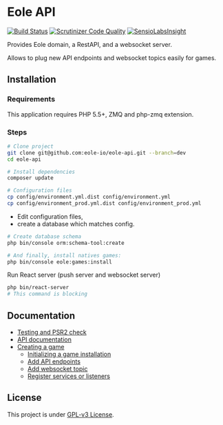 # Eole API

[![Build Status](https://travis-ci.org/eole-io/eole-api.svg?branch=dev)](https://travis-ci.org/eole-io/eole-api)
[![Scrutinizer Code Quality](https://scrutinizer-ci.com/g/eole-io/eole-api/badges/quality-score.png?b=dev)](https://scrutinizer-ci.com/g/eole-io/eole-api/?branch=dev)
[![SensioLabsInsight](https://insight.sensiolabs.com/projects/8c0ab48f-4dbb-4b89-ab5d-b7acbc926e6d/mini.png)](https://insight.sensiolabs.com/projects/8c0ab48f-4dbb-4b89-ab5d-b7acbc926e6d)


Provides Eole domain, a RestAPI, and a websocket server.

Allows to plug new API endpoints and websocket topics easily for games.


## Installation

### Requirements

This application requires PHP 5.5+, ZMQ and php-zmq extension.


### Steps

``` bash
# Clone project
git clone git@github.com:eole-io/eole-api.git --branch=dev
cd eole-api

# Install dependencies
composer update

# Configuration files
cp config/environment.yml.dist config/environment.yml
cp config/environment_prod.yml.dist config/environment_prod.yml
```

 - Edit configuration files,
 - create a database which matches config.

``` bash
# Create database schema
php bin/console orm:schema-tool:create

# And finally, install natives games:
php bin/console eole:games:install
```

Run React server (push server and websocket server)

``` bash
php bin/react-server
# This command is blocking
```


## Documentation

- [Testing and PSR2 check](doc/testing.md)
- [API documentation](doc/api-documentation.md)
- [Creating a game](doc/create-game/index.md)
    - [Initializing a game installation](doc/create-game/init-game.md)
    - [Add API endpoints](doc/create-game/controller-provider.md)
    - [Add websocket topic](doc/create-game/websocket-provider.md)
    - [Register services or listeners](doc/create-game/service-provider.md)


## License

This project is under [GPL-v3 License](LICENSE).
